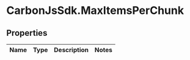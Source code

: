 # CarbonJsSdk.MaxItemsPerChunk

## Properties

Name | Type | Description | Notes
------------ | ------------- | ------------- | -------------


